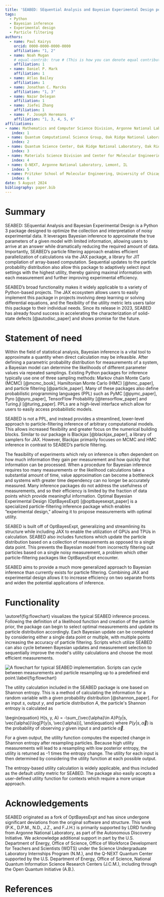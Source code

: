 ```yaml
---
title: 'SEABED: SEquential Analysis and Bayesian Experimental Design powered by JAX'
tags:
  - Python
  - Bayesian inference
  - Experimental design
  - Particle filtering
authors:
  - name: Paul Kairys
    orcid: 0000-0000-0000-0000
    affiliation: "1, 2"
  - name: Noah Mugan
    # equal-contrib: true # (This is how you can denote equal contributions between multiple authors)
    affiliation: 1
  - name: Daniel P. Mark
    affiliation: 1
  - name: Atlas Bailey
    affiliation: 1 
  - name: Jonathan C. Marcks
    affiliation: "1, 3" 
  - name: Nazar Delegan
    affiliation: 1 
  - name: Jiefei Zhang
    affiliation: 1 
  - name: F. Joseph Heremans
    affiliation: "1, 3, 4, 5, 6" 
affiliations:
- name: Mathematics and Computer Science Division, Argonne National Laboratory, Argonne, IL 60439 USA
   index: 1
 - name: Quantum Computational Science Group, Oak Ridge National Laboratory, Oak Ridge, TN 37830 USA
   index: 2
 - name: Quantum Science Center, Oak Ridge National Laboratory, Oak Ridge, TN
   index: 3
 - name: Materials Science Division and Center for Molecular Engineering, Argonne National Laboratory, Argonne, IL 60439 USA
   index: 4
 - name: Q-NEXT, Argonne National Laboratory, Lemont, IL
   index: 5
 - name: Pritzker School of Molecular Engineering, University of Chicago, Chicago, IL 60637 USA
   index: 6
date: 5 August 2024
bibliography: paper.bib
---
```


# Summary

SEABED: SEquential Analysis and Bayesian Experimental Design is a Python 3 package designed to optimize the collection and interpretation of noisy experimental data. It leverages Bayesian inference to approximate the true parameters of a given model with limited information, allowing users to arrive at an answer while dramatically reducing the required amount of data. Importantly, SEABED’s particle filtering approach enables efficient parallelization of calculations via the JAX package, a library for JIT compilation of array-based computation. Sequential updates to the particle probability distribution also allow this package to adaptively select input settings with the highest utility, thereby gaining maximal information with each measurement and further improving experimental efficiency. 

SEABED’s broad functionality makes it widely applicable to a variety of Python-based projects. The JAX ecosystem allows users to easily implement this package in projects involving deep learning or solving differential equations, and the flexibility of the utility metric lets users tailor this package to their individual needs. Since its release in 2023, SEABED has already found success in accelerating the characterization of solid-state defects [@autodisc_paper] and shows promise for the future.

# Statement of need

Within the field of statistical analysis, Bayesian inference is a vital tool to approximate a quantity when direct calculation may be infeasible. After defining a parametric probability distribution for measurements of a system, a Bayesian model can determine the likelihoods of different parameter values via repeated samplings. Existing Python packages for inference typically use one of three sampling methods: Markov chain Monte Carlo (MCMC) [@mcmc_book], Hamiltonian Monte Carlo (HMC) [@hmc_paper], and particle filtering [@particle_paper]. Many of these packages also define probabilistic programming languages (PPL) such as PyMC [@pymc_paper], Pyro [@pyro_paper], TensorFlow Probability [@tensorflow_paper] and Turing.jl [@turing_paper]. PPLs are a high-level interface which allow for users to easily access probabilistic models. 

SEABED is not a PPL, and instead provides a streamlined, lower-level approach to particle-filtering inference of arbitrary computational models. This allows increased flexibility and greater focus on the numerical building blocks. Similar to our package is Blackjax [@blackjax_paper], a library of samplers for JAX. However, Blackjax primarily focuses on MCMC and HMC inference in contrast to SEABED’s particle filtering. 

The feasibility of experiments which rely on inference is often dependent on how much information they gain per measurement and how quickly that information can be processed. When a procedure for Bayesian inference requires too many measurements or the likelihood calculations take a substantial amount of time, value approximation can become a bottleneck and systems with greater time dependency can no longer be accurately measured. Many inference packages do not address the usefulness of measurements, and so their efficiency is limited by the fraction of data points which provide meaningful information. Optimal Bayesian Experimental Design (OptBayesExpt) [@optbayesexpt_paper] is a specialized particle-filtering inference package which enables ”experimental design,” allowing it to propose measurements with optimal utility. 

SEABED is built off of OptBayesExpt, generalizing and streamlining its structure while including JAX to enable the utilization of GPUs and TPUs in calculation. SEABED also includes functions which update the particle distribution based on a collection of measurements as opposed to a single data point. This prevents the Bayesian model from incorrectly filtering out particles based on a single noisy measurement, a problem which other particle-filtering packages like OptBayesExpt encounter. 

SEABED aims to provide a much more generalized approach to Bayesian inference than currently exists for particle filtering. Combining JAX and experimental design allows it to increase efficiency on two separate fronts and widen the potential applications of inference.

# Functionality

\autoref{fig:flowchart} visualizes the typical SEABED inference process. Following the definition of a likelihood function and creation of the particle prior, the package can begin to select optimal measurements and update its particle distribution accordingly. Each Bayesian update can be completed by considering either a single data point or multiple, with multiple points increasing the accuracy of particle filtering. Scripts which utilize SEABED can also cycle between Bayesian updates and measurement selection to sequentially improve the model's utility calculations and choose the most efficient measurements.


![A flowchart for typical SEABED implementation. Scripts can cycle between measurements and particle resampling up to a predefined end point.\label{fig:flowchart}](flowchart.png)

The utility calculation included in the SEABED package is one based on Shannon entropy. This is a method of calculating the information for a random variable with a given probability distribution [@shannon_paper]. For an input $s$, output $y$, and particle distribution $A$, the particle's Shannon entropy is calculated as

\begin{equation}
    H(s, y, A) = -\sum_{\vec{\alpha}\in A}P(y|s, \vec{\alpha})\log[P(y|s, \vec{\alpha})],
\end{equation}
where $P(y|s, \vec{\alpha})$ is the probability of observing $y$ given input $s$ and particle $\vec{\alpha}$. 

For a given output, the utility function computes the expected change in Shannon entropy after resampling particles. Because high utility measurements will lead to a resampling with low posterior entropy, the utility is returned as -1 times the entropy change. The utility for each input is then determined by considering the utility function at each possible output. 

The entropy-based utility calculation is widely applicable, and thus included as the default utility metric for SEABED. The package also easily accepts a user-defined utility function for contexts which require a more unique approach. 

# Acknowledgements
SEABED originated as a fork of OptBayesExpt and has since undergone significant deviations from the original software and structure. This work (P.K., D.P.M., N.D., J.Z., and F.J.H.) is primarily supported by LDRD funding from Argonne National Laboratory, as part of the Autonomous Discovery Initiative. We acknowledge additional support in part by the U.S. Department of Energy, Office of Science, Office of Workforce Development for Teachers and Scientists (WDTS) under the Science Undergraduate Laboratory Internships Program (N.M.), and the Q-NEXT Quantum Center supported by the U.S. Department of Energy, Office of Science, National Quantum Information Science Research Centers (J.C.M.), including through the Open Quantum Initiative (A.B.). 

# References